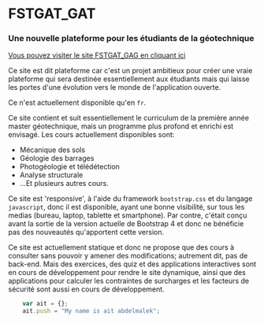 # FSTGAT_GAT
### Une nouvelle plateforme pour les étudiants de la géotechnique

<a href="https://geotechdev.github.io/fstgat_gag/" target="_blank">Vous pouvez visiter le site FSTGAT_GAG en cliquant ici</a>

Ce site est dit plateforme car c'est un projet ambitieux pour créer une vraie plateforme qui sera destinée essentiellement aux étudiants mais qui laisse les portes d'une évolution vers le monde de l'application ouverte.

Ce n'est actuellement disponible qu'en ``fr``.

Ce site contient et suit essentiellement le curriculum de la première année master géotechnique, mais un programme plus profond et enrichi est envisagé. Les cours actuellement disponibles sont:

* Mécanique des sols
* Géologie des barrages
* Photogéologie et télédétection
* Analyse structurale
* ...Et plusieurs autres cours.

Ce site est 'responsive', à l'aide du framework ``bootstrap.css`` et du langage ``javascript``, donc il est disponible, ayant une bonne visibilité, sur tous les medias (bureau, laptop, tablette et smartphone). Par contre, c'était conçu avant la sortie de la version actuelle de Bootstrap 4 et donc ne bénéficie pas des nouveautés qu'apportent cette version.

Ce site est actuellement statique et donc ne propose que des cours à consulter sans pouvoir y amener des modifications; autrement dit, pas de back-end. Mais des exercices, des quiz et des applications interactives sont en cours de développement pour rendre le site dynamique, ainsi que des applications pour calculer les contraintes de surcharges et les facteurs de sécurité sont aussi en cours de développement.

``` javascript
	var ait = {};
	ait.push = "My name is ait abdelmalek"; 
```